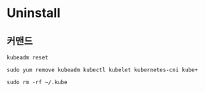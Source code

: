 # Uninstall

## 커맨드

```
kubeadm reset

sudo yum remove kubeadm kubectl kubelet kubernetes-cni kube+

sudo rm -rf ~/.kube
```